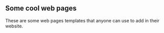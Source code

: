 ## Some cool web pages

These are some web pages templates that anyone can use to add in their website.
